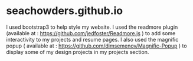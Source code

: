 seachowders.github.io
=====================
I used bootstrap3 to help style my website.  I used the readmore plugin (available at : https://github.com/jedfoster/Readmore.js ) to add some interactivity to my projects and resume pages.  I also used the magnific popup ( available at : https://github.com/dimsemenov/Magnific-Popup ) to display some of my design projects in my projects section.
